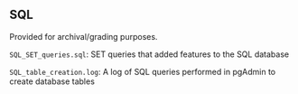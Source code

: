 ## SQL

Provided for archival/grading purposes.

`SQL_SET_queries.sql`: SET queries that added features to the SQL database

`SQL_table_creation.log`: A log of SQL queries performed in pgAdmin to create database tables